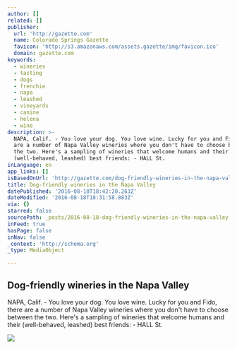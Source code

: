```yaml
---
author: []
related: []
publisher:
  url: 'http://gazette.com'
  name: Colorado Springs Gazette
  favicon: 'http://s3.amazonaws.com/assets.gazette/img/favicon.ico'
  domain: gazette.com
keywords:
  - wineries
  - tasting
  - dogs
  - frenchie
  - napa
  - leashed
  - vineyards
  - canine
  - helena
  - wine
description: >-
  NAPA, Calif. - You love your dog. You love wine. Lucky for you and Fido, there
  are a number of Napa Valley wineries where you don't have to choose between
  the two. Here's a sampling of wineries that welcome humans and their
  (well-behaved, leashed) best friends: - HALL St.
inLanguage: en
app_links: []
isBasedOnUrl: 'http://gazette.com/dog-friendly-wineries-in-the-napa-valley/article/1583076'
title: Dog-friendly wineries in the Napa Valley
datePublished: '2016-08-18T18:42:20.263Z'
dateModified: '2016-08-18T18:31:58.883Z'
via: {}
starred: false
sourcePath: _posts/2016-08-18-dog-friendly-wineries-in-the-napa-valley.md
inFeed: true
hasPage: false
inNav: false
_context: 'http://schema.org'
_type: MediaObject

---
```

<article style=""><h1>Dog-friendly wineries in the Napa Valley</h1><p>NAPA, Calif. - You love your dog. You love wine. Lucky for you and Fido, there are a number of Napa Valley wineries where you don't have to choose between the two. Here's a sampling of wineries that welcome humans and their (well-behaved, leashed) best friends: - HALL St.</p><img src="http://cdn.csgazette.biz/cache/r960-d66b99cc05ccab3829a7627357175600.jpg" /></article>